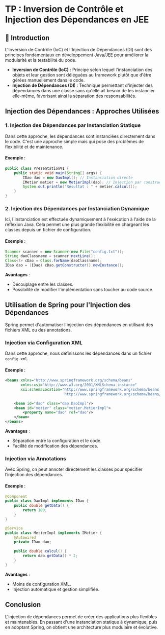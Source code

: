 # TP : Inversion de Contrôle et Injection des Dépendances en JEE

## 📌 Introduction
L'Inversion de Contrôle (IoC) et l'Injection de Dépendances (DI) sont des principes fondamentaux en développement Java/JEE pour améliorer la modularité et la testabilité du code.

- **Inversion de Contrôle (IoC)** : Principe selon lequel l'instanciation des objets et leur gestion sont déléguées au framework plutôt que d'être gérées manuellement dans le code.
- **Injection de Dépendances (DI)** : Technique permettant d'injecter des dépendances dans une classe sans qu'elle ait besoin de les instancier elle-même, favorisant ainsi la séparation des responsabilités.

## Injection des Dépendances : Approches Utilisées

### 1. Injection des Dépendances par Instanciation Statique
Dans cette approche, les dépendances sont instanciées directement dans le code. C'est une approche simple mais qui pose des problèmes de flexibilité et de maintenance.

#### Exemple :
```java
public class PresentationV1 {
    public static void main(String[] args) {
        IDao dao = new DaoImpl(); // Instanciation directe
        IMetier metier = new MetierImpl(dao); // Injection par constructeur
        System.out.println("Résultat : " + metier.calcul());
    }
}
```

### 2. Injection des Dépendances par Instanciation Dynamique
Ici, l'instanciation est effectuée dynamiquement à l'exécution à l'aide de la réflexion Java. Cela permet une plus grande flexibilité en chargeant les classes depuis un fichier de configuration.

#### Exemple :
```java
Scanner scanner = new Scanner(new File("config.txt"));
String daoClassname = scanner.nextLine();
Class<?> cDao = Class.forName(daoClassname);
IDao dao = (IDao) cDao.getConstructor().newInstance();
```
**Avantages** :
- Découplage entre les classes.
- Possibilité de modifier l'implémentation sans toucher au code source.

## Utilisation de Spring pour l'Injection des Dépendances
Spring permet d'automatiser l'injection des dépendances en utilisant des fichiers XML ou des annotations.

### Injection via Configuration XML
Dans cette approche, nous définissons les dépendances dans un fichier `config.xml`.

#### Exemple :
```xml
<beans xmlns="http://www.springframework.org/schema/beans"
       xmlns:xsi="http://www.w3.org/2001/XMLSchema-instance"
       xsi:schemaLocation="http://www.springframework.org/schema/beans
                           http://www.springframework.org/schema/beans/spring-beans.xsd">
    
    <bean id="dao" class="dao.DaoImpl"/>
    <bean id="metier" class="metier.MetierImpl">
        <property name="dao" ref="dao"/>
    </bean>
</beans>
```
**Avantages** :
- Séparation entre la configuration et le code.
- Facilité de modification des dépendances.

### Injection via Annotations
Avec Spring, on peut annoter directement les classes pour spécifier l’injection des dépendances.

#### Exemple :
```java
@Component
public class DaoImpl implements IDao {
    public double getData() {
        return 100;
    }
}
```

```java
@Service
public class MetierImpl implements IMetier {
    @Autowired
    private IDao dao;
    
    public double calcul() {
        return dao.getData() * 2;
    }
}
```
**Avantages** :
- Moins de configuration XML.
- Injection automatique et gestion simplifiée.

## Conclusion
L'injection de dépendances permet de créer des applications plus flexibles et maintenables. En passant d'une instanciation statique à dynamique, puis en adoptant Spring, on obtient une architecture plus modulaire et évolutive.